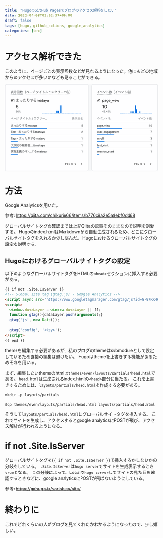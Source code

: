```yaml
---
title: "HugoのGitHub Pagesでブログのアクセス解析をしたい"
date: 2022-04-08T02:02:37+09:00
draft: false
tags: [hugo, github_actions, google_analytics]
categories: [tec]
---
```


# アクセス解析できた

このように、ページごとの表示回数などが見れるようになった。他にもどの地域からのアクセスが多いかなども見ることができる。

![](img/realtime_view.png)

# 方法

Google Analyticsを用いた。

参考: https://qiita.com/chikurin66/items/b776c9a2e5a8ebf0dd68

グローバルサイトタグの確認までは上記Qiitaの記事そのままなので説明を割愛する。
Hugoのindex.htmlはMarkdownから自動生成されるため、どこにグローバルサイトタグを入れるか少し悩んだ。
Hugoにおけるグローバルサイトタグの設定を説明する。

## Hugoにおけるグローバルサイトタグの設定

以下のようなグローバルサイトタグをHTMLの`<head>`セクションに挿入する必要がある。

```html
{{ if not .Site.IsServer }}
<!-- Global site tag (gtag.js) - Google Analytics -->
<script async src="https://www.googletagmanager.com/gtag/js?id=G-W7RK46M057"></script>
<script>
  window.dataLayer = window.dataLayer || [];
  function gtag(){dataLayer.push(arguments);}
  gtag('js', new Date());

  gtag('config', '<key>');
</script>
{{ end }}
```

themeを編集する必要があるが、私のブログのthemeはsubmoduleとして設定しているため直接の編集は避けたい。
Hugoはthemeを上書きする機能があるためそれを用いる。

まず、編集したいthemeのhtmlは`themes/even/layouts/partials/head.html`である。
`head.html`は生成されるindex.htmlの`<head>`部分に当たる。
これを上書きするためには、`layouts/partials/head.html`を作成する必要がある。

`mkdir -p layouts/partials`

`$cp themes/even/layouts/partials/head.html layouts/partials/head.html`

そうして`layouts/partials/head.html`にグローバルサイトタグを挿入する。
これでサイトを生成し、アクセスするとgoogle analyticsにPOSTが飛び、アクセス解析が行われるようになる。

# if not .Site.IsServer

グローバルサイトタグを`{{ if not .Site.IsServer }}`で挿入するかしないかの分岐をしている。
`.Site.IsServer`は`hugo server`でサイトを生成表示するとき`true`となる。
この分岐によって、Localで`hugo server`してサイトの見た目を確認するときなどに、google analyticsにPOSTが飛ばないようにしている。

参考: https://gohugo.io/variables/site/

# 終わりに

これでどれくらいの人がブログを見てくれたかわかるようになったので、少し嬉しい。
